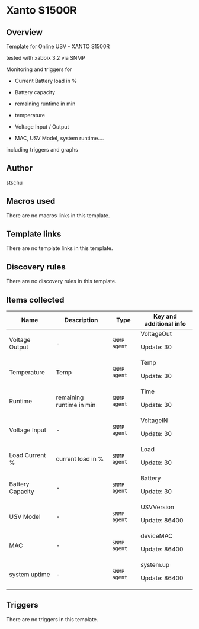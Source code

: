 # Xanto S1500R

## Overview

Template for Online USV - XANTO S1500R


tested with xabbix 3.2 via SNMP


 


Monitoring and triggers for


- Current Battery load in %


- Battery capacity


- remaining runtime in min


- temperature


- Voltage Input / Output


- MAC, USV Model, system runtime....


 


including triggers and graphs



## Author

stschu

## Macros used

There are no macros links in this template.

## Template links

There are no template links in this template.

## Discovery rules

There are no discovery rules in this template.

## Items collected

|Name|Description|Type|Key and additional info|
|----|-----------|----|----|
|Voltage Output|<p>-</p>|`SNMP agent`|VoltageOut<p>Update: 30</p>|
|Temperature|<p>Temp</p>|`SNMP agent`|Temp<p>Update: 30</p>|
|Runtime|<p>remaining runtime in min</p>|`SNMP agent`|Time<p>Update: 30</p>|
|Voltage Input|<p>-</p>|`SNMP agent`|VoltageIN<p>Update: 30</p>|
|Load Current %|<p>current load in %</p>|`SNMP agent`|Load<p>Update: 30</p>|
|Battery Capacity|<p>-</p>|`SNMP agent`|Battery<p>Update: 30</p>|
|USV Model|<p>-</p>|`SNMP agent`|USVVersion<p>Update: 86400</p>|
|MAC|<p>-</p>|`SNMP agent`|deviceMAC<p>Update: 86400</p>|
|system uptime|<p>-</p>|`SNMP agent`|system.up<p>Update: 86400</p>|


## Triggers

There are no triggers in this template.

